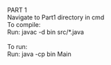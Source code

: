 PART 1<br />
Navigate to Part1 directory in cmd<br />
To compile:<br />
Run: javac -d bin src/*.java <br /><br />
To run:<br />
Run: java -cp bin Main<br /><br />
